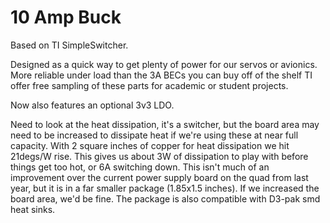 10 Amp Buck
===========

Based on TI SimpleSwitcher.

Designed as a quick way to get plenty of power for our servos or avionics. More reliable under load than the 3A BECs you can buy off of the shelf
TI offer free sampling of these parts for academic or student projects. 

Now also features an optional 3v3 LDO. 

Need to look at the heat dissipation, it's a switcher, but the board area may need to be increased to dissipate heat if we're using these at near full capacity. 
With 2 square inches of copper for heat dissipation we hit 21degs/W rise. 
This gives us about 3W of dissipation to play with before things get too hot, or 6A switching down. This isn't much of an improvement over the current power supply board on the quad from last year, but it is in a far smaller package (1.85x1.5 inches). If we increased the board area, we'd be fine. The package is also compatible with D3-pak smd heat sinks. 


